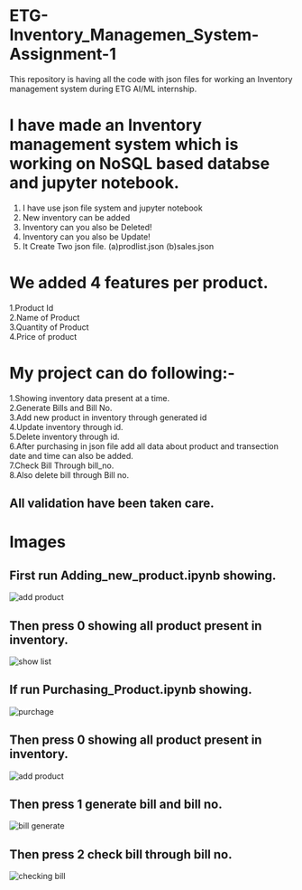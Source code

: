 # ETG-Inventory_Managemen_System-Assignment-1
This repository is having all the code with json files for working an Inventory management system during ETG AI/ML internship.

# I have made an Inventory management system which is working on NoSQL based databse and jupyter notebook.
1. I have use json file system and jupyter notebook
2. New inventory can be added 
3. Inventory can you also be Deleted!
4. Inventory can you also be Update!
5. It Create Two json file. (a)prodlist.json (b)sales.json

# We added 4 features per product.
1.Product Id <br>
2.Name of Product<br>
3.Quantity of Product<br>
4.Price of product<br>

# My project can do following:-
1.Showing inventory data present at a time.<br>
2.Generate Bills and Bill No.<br>
3.Add new product in inventory through generated id<br>
4.Update inventory through id.<br>
5.Delete inventory through id.<br>
6.After purchasing in json file add all data about product and transection date and time can also be added.<br>
7.Check Bill Through bill_no.<br>
8.Also delete bill through Bill no.<br>

## All validation have been taken care.

# Images
## First run Adding_new_product.ipynb showing.
![add product ](https://user-images.githubusercontent.com/89854672/132230191-a6aa0de4-a082-41ed-8526-de03d59d9f6a.png)

## Then press 0 showing all product present in inventory.
![show list](https://user-images.githubusercontent.com/89854672/132230385-556fe204-6cea-4aa7-a9c6-50ce12a39833.png)

## If run Purchasing_Product.ipynb showing.
![purchage](https://user-images.githubusercontent.com/89854672/132230528-e691edac-7b4b-47aa-8822-d74408078483.png)

## Then press 0 showing all product present in inventory.
![add product ](https://user-images.githubusercontent.com/89854672/132230191-a6aa0de4-a082-41ed-8526-de03d59d9f6a.png)

## Then press 1 generate bill and bill no.
![bill generate](https://user-images.githubusercontent.com/89854672/132230605-15d766ae-06fa-4cc9-9167-6554c8b4422f.png)

## Then press 2 check bill through bill no.
![checking bill](https://user-images.githubusercontent.com/89854672/132230648-e673c219-0a02-405c-ab73-60bff04783d4.png)


